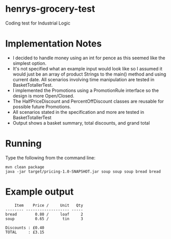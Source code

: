 # henrys-grocery-test
Coding test for Industrial Logic


# Implementation Notes
- I decided to handle money using an int for pence as this seemed like the simplest option.
- It's not specified what an example input would look like so I assumed it would just be an array of product Strings to the main() method and using current date. All scenarios involving time manipulation are tested in BasketTotallerTest.
- I implemented the Promotions using a PromotionRule interface so the design is more Open/Closed.
- The HalfPriceDiscount and PercentOffDiscount classes are reusable for possible future Promotions.
- All scenarios stated in the specification and more are tested in BasketTotallerTest
- Output shows a basket summary, total discounts, and grand total


# Running
Type the following from the command line:
```
mvn clean package
java -jar target/pricing-1.0-SNAPSHOT.jar soup soup soup bread bread
```

# Example output
```
    Item    Price /     Unit   Qty
-------- ------------------- -----
bread        0.80 /     loaf     2
soup         0.65 /      tin     3
  
Discounts : £0.40
TOTAL     : £3.15
```